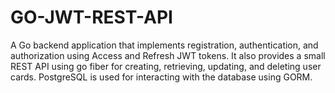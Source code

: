 # GO-JWT-REST-API
A Go backend application that implements registration, authentication, and authorization using Access and Refresh JWT tokens. It also provides a small REST API using go fiber for creating, retrieving, updating, and deleting user cards. PostgreSQL is used for interacting with the database using GORM.
